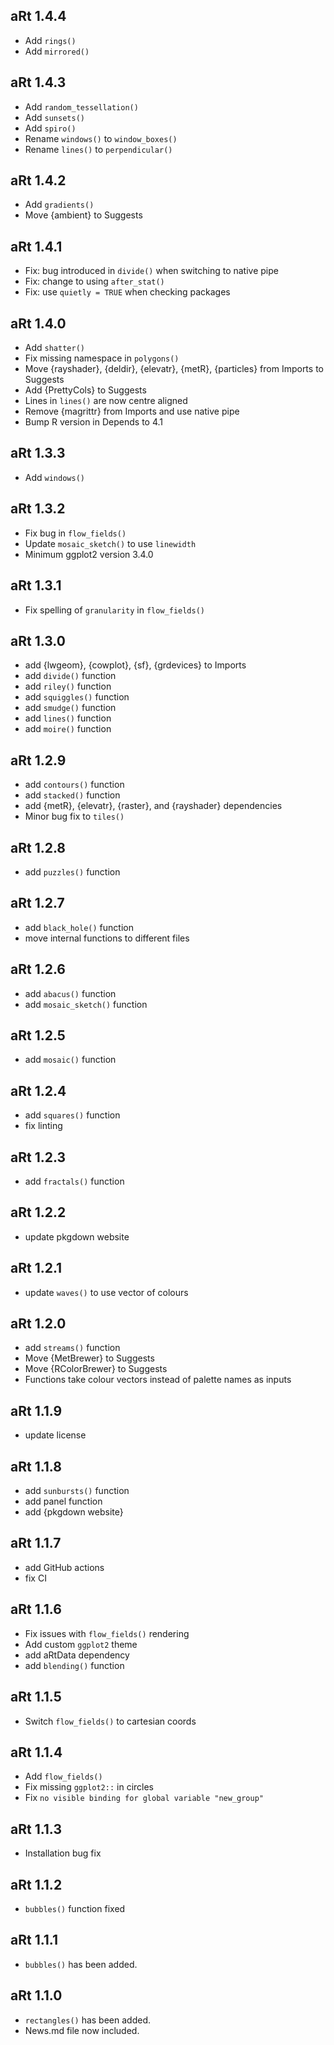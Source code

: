## aRt 1.4.4

* Add `rings()`
* Add `mirrored()`

## aRt 1.4.3

* Add `random_tessellation()`
* Add `sunsets()`
* Add `spiro()`
* Rename `windows()` to `window_boxes()`
* Rename `lines()` to `perpendicular()`

## aRt 1.4.2

* Add `gradients()`
* Move {ambient} to Suggests

## aRt 1.4.1

* Fix: bug introduced in `divide()` when switching to native pipe
* Fix: change to using `after_stat()`
* Fix: use `quietly = TRUE` when checking packages 

## aRt 1.4.0

* Add `shatter()`
* Fix missing namespace in `polygons()`
* Move {rayshader}, {deldir}, {elevatr}, {metR}, {particles} from Imports to Suggests
* Add {PrettyCols} to Suggests
* Lines in `lines()` are now centre aligned
* Remove {magrittr} from Imports and use native pipe
* Bump R version in Depends to 4.1

## aRt 1.3.3

* Add `windows()`

## aRt 1.3.2

* Fix bug in `flow_fields()`
* Update `mosaic_sketch()` to use `linewidth`
* Minimum ggplot2 version 3.4.0

## aRt 1.3.1

* Fix spelling of `granularity` in `flow_fields()`

## aRt 1.3.0

* add {lwgeom}, {cowplot}, {sf}, {grdevices} to Imports
* add `divide()` function
* add `riley()` function
* add `squiggles()` function
* add `smudge()` function
* add `lines()` function
* add `moire()` function

## aRt 1.2.9

* add `contours()` function
* add `stacked()` function
* add {metR}, {elevatr}, {raster}, and {rayshader} dependencies
* Minor bug fix to `tiles()`

## aRt 1.2.8

* add `puzzles()` function

## aRt 1.2.7

* add `black_hole()` function
* move internal functions to different files

## aRt 1.2.6

* add `abacus()` function
* add `mosaic_sketch()` function

## aRt 1.2.5

* add `mosaic()` function

## aRt 1.2.4

* add `squares()` function
* fix linting

## aRt 1.2.3

* add `fractals()` function

## aRt 1.2.2

* update pkgdown website

## aRt 1.2.1

* update `waves()` to use vector of colours

## aRt 1.2.0

* add `streams()` function
* Move {MetBrewer} to Suggests
* Move {RColorBrewer} to Suggests
* Functions take colour vectors instead of palette names as inputs

## aRt 1.1.9

* update license

## aRt 1.1.8

* add `sunbursts()` function
* add panel function
* add {pkgdown website}

## aRt 1.1.7

* add GitHub actions
* fix CI

## aRt 1.1.6

* Fix issues with `flow_fields()` rendering
* Add custom `ggplot2` theme
* add aRtData dependency
* add `blending()` function

## aRt 1.1.5

* Switch `flow_fields()` to cartesian coords

## aRt 1.1.4

* Add `flow_fields()`
* Fix missing `ggplot2::` in circles
* Fix `no visible binding for global variable "new_group"`

## aRt 1.1.3

* Installation bug fix

## aRt 1.1.2

* `bubbles()` function fixed

## aRt 1.1.1

* `bubbles()` has been added.

## aRt 1.1.0

* `rectangles()` has been added.
* News.md file now included.

